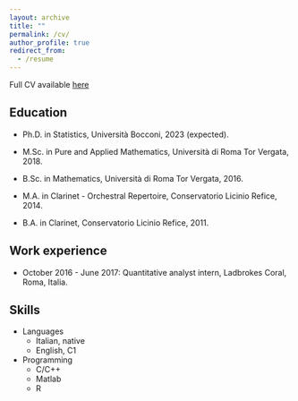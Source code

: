 ```yaml
---
layout: archive
title: ""
permalink: /cv/
author_profile: true
redirect_from:
  - /resume
---
```


Full CV available [here](FrancescoGaffiCV.pdf)

Education
------
* Ph.D. in Statistics, Università Bocconi, 2023 (expected).
* M.Sc. in Pure and Applied Mathematics, Università di Roma Tor Vergata, 2018.
* B.Sc. in Mathematics, Università di Roma Tor Vergata, 2016.

* M.A. in Clarinet - Orchestral Repertoire, Conservatorio Licinio Refice, 2014.
* B.A. in Clarinet, Conservatorio Licinio Refice, 2011.

Work experience
------
* October 2016 - June 2017:
Quantitative analyst intern, Ladbrokes Coral, Roma, Italia.

Skills
------
* Languages
  * Italian, native
  * English, C1 
* Programming
  * C/C++
  * Matlab
  * R
